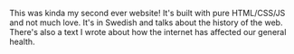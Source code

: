 This was kinda my second ever website! It's built with pure HTML/CSS/JS and not much love. It's in Swedish and talks about the history of the web. There's also a text I wrote about how the internet has affected our general health.
